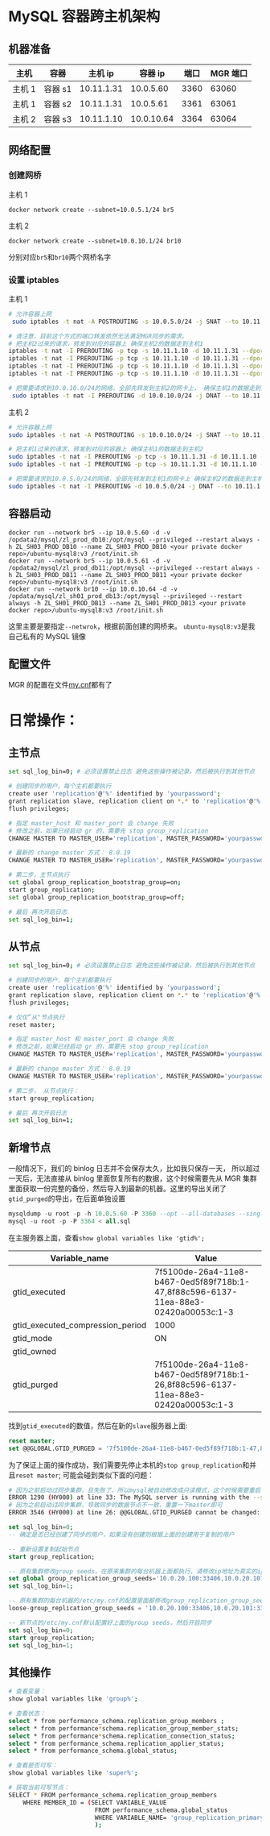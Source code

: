 # MySQL 容器跨主机架构

## 机器准备

| 主机   | 容器    | 主机 ip    | 容器 ip    | 端口 | MGR 端口 |
| ------ | ------- | ---------- | ---------- | ---- | -------- |
| 主机 1 | 容器 s1 | 10.11.1.31 | 10.0.5.60  | 3360 | 63060    |
| 主机 1 | 容器 s2 | 10.11.1.31 | 10.0.5.61  | 3361 | 63061    |
| 主机 2 | 容器 s3 | 10.11.1.10 | 10.0.10.64 | 3364 | 63064    |

## 网络配置

### 创建网桥

主机 1

```
docker network create --subnet=10.0.5.1/24 br5
```

主机 2

```
docker network create --subnet=10.0.10.1/24 br10
```

分别对应`br5`和`br10`两个网桥名字

### 设置 iptables

主机 1

```bash
# 允许容器上网
 sudo iptables -t nat -A POSTROUTING -s 10.0.5.0/24 -j SNAT --to 10.11.1.31

# 请注意，目前这个方式的端口转发依然无法满足MGR同步的需求。
# 把主机2过来的请求，转发到对应的容器上 确保主机2的数据走到主机1
iptables -t nat -I PREROUTING -p tcp -s 10.11.1.10 -d 10.11.1.31 --dport 3360 -j DNAT --to 10.0.5.60:3360
iptables -t nat -I PREROUTING -p tcp -s 10.11.1.10 -d 10.11.1.31 --dport 3361 -j DNAT --to 10.0.5.61:3361
iptables -t nat -I PREROUTING -p tcp -s 10.11.1.10 -d 10.11.1.31 --dport 63060 -j DNAT --to 10.0.5.60:63060 # mgr port
iptables -t nat -I PREROUTING -p tcp -s 10.11.1.10 -d 10.11.1.31 --dport 63061 -j DNAT --to 10.0.5.61:63061 # mgr port

# 把需要请求到10.0.10.0/24的网络，全部先转发到主机2的网卡上， 确保主机1的数据走到主机2
 sudo iptables -t nat -I PREROUTING -d 10.0.10.0/24 -j DNAT --to 10.11.1.10

```

主机 2

```bash
# 允许容器上网
sudo iptables -t nat -A POSTROUTING -s 10.0.10.0/24 -j SNAT --to 10.11.1.10

# 把主机1过来的请求，转发到对应的容器上 确保主机1的数据走到主机2
sudo iptables -t nat -I PREROUTING -p tcp -s 10.11.1.31 -d 10.11.1.10 --dport 3364 -j DNAT --to 10.0.10.64:3364
sudo iptables -t nat -I PREROUTING -p tcp -s 10.11.1.31 -d 10.11.1.10 --dport 63064 -j DNAT --to 10.0.10.64:63064 # mgr port

# 把需要请求到10.0.5.0/24的网络，全部先转发到主机1的网卡上 确保主机2的数据走到主机1
sudo iptables -t nat -I PREROUTING -d 10.0.5.0/24 -j DNAT --to 10.11.1.31
```

## 容器启动

```
docker run --network br5 --ip 10.0.5.60 -d -v /opdata2/mysql/zl_prod_db10:/opt/mysql --privileged --restart always -h ZL_SH03_PROD_DB10 --name ZL_SH03_PROD_DB10 <your private docker repo>/ubuntu-mysql8:v3 /root/init.sh
docker run --network br5 --ip 10.0.5.61 -d -v /opdata2/mysql/zl_prod_db11:/opt/mysql --privileged --restart always -h ZL_SH03_PROD_DB11 --name ZL_SH03_PROD_DB11 <your private docker repo>/ubuntu-mysql8:v3 /root/init.sh
docker run --network br10 --ip 10.0.10.64 -d -v /opdata/mysql/zl_sh01_prod_db13:/opt/mysql --privileged --restart always -h ZL_SH01_PROD_DB13 --name ZL_SH01_PROD_DB13 <your private docker repo>/ubuntu-mysql8:v3 /root/init.sh
```

这里主要是要指定`--netwrok`，根据前面创建的网桥来。
`ubuntu-mysql8:v3`是我自己私有的 MySQL 镜像

## 配置文件

MGR 的配置在文件[my.cnf](my.cnf)都有了

# 日常操作：

## 主节点

```bash
set sql_log_bin=0; # 必须设置禁止日志 避免这些操作被记录，然后被执行到其他节点

# 创建同步的用户，每个主机都要执行
create user 'replication'@'%' identified by 'yourpassword';
grant replication slave, replication client on *.* to 'replication'@'%' with grant option;
flush privileges;

# 指定 master_host 和 master_port 会 change 失败
# 修改之前，如果已经启动 gr 的，需要先 stop group_replication
CHANGE MASTER TO MASTER_USER='replication', MASTER_PASSWORD='yourpassword', MASTER_HOST='10.0.5.60', MASTER_PORT=3306 FOR CHANNEL 'group_replication_recovery';

# 最新的 change master 方式： 8.0.19
CHANGE MASTER TO MASTER_USER='replication', MASTER_PASSWORD='yourpassword' FOR CHANNEL 'group_replication_recovery';

# 第二步，主节点执行
set global group_replication_bootstrap_group=on;
start group_replication;
set global group_replication_bootstrap_group=off;

# 最后 再次开启日志
set sql_log_bin=1;
```

## 从节点

```bash
set sql_log_bin=0; # 必须设置禁止日志 避免这些操作被记录，然后被执行到其他节点

# 创建同步的用户，每个主机都要执行
create user 'replication'@'%' identified by 'yourpassword';
grant replication slave, replication client on *.* to 'replication'@'%' with grant option;
flush privileges;

# 仅仅”从"节点执行
reset master;

# 指定 master_host 和 master_port 会 change 失败
# 修改之前，如果已经启动 gr 的，需要先 stop group_replication
CHANGE MASTER TO MASTER_USER='replication', MASTER_PASSWORD='yourpassword', MASTER_HOST='10.0.5.60', MASTER_PORT=3306 FOR CHANNEL 'group_replication_recovery';

# 最新的 change master 方式： 8.0.19
CHANGE MASTER TO MASTER_USER='replication', MASTER_PASSWORD='yourpassword' FOR CHANNEL 'group_replication_recovery';

# 第二步， 从节点执行：
start group_replication;

# 最后 再次开启日志
set sql_log_bin=1;
```

## 新增节点

一般情况下，我们的 binlog 日志并不会保存太久，比如我只保存一天， 所以超过一天后，无法直接从 binlog 里面恢复所有的数据，这个时候需要先从 MGR 集群里面获取一份完整的备份，然后导入到最新的机器。这里的导出关闭了`gtid_purged`的导出，在后面单独设置

```sql
mysqldump -u root -p -h 10.0.5.60 -P 3360 --opt --all-databases --single-transaction --triggers --routines --events --set-gtid-purged=OFF > all.sql
mysql -u root -p -P 3364 < all.sql
```

在主服务器上面，查看`show global variables like 'gtid%';`

| Variable_name                    | Value                                                                              |
| -------------------------------- | ---------------------------------------------------------------------------------- |
| gtid_executed                    | 7f5100de-26a4-11e8-b467-0ed5f89f718b:1-47,8f88c596-6137-11ea-88e3-02420a00053c:1-3 |
| gtid_executed_compression_period | 1000                                                                               |
| gtid_mode                        | ON                                                                                 |
| gtid_owned                       |                                                                                    |
| gtid_purged                      | 7f5100de-26a4-11e8-b467-0ed5f89f718b:1-26,8f88c596-6137-11ea-88e3-02420a00053c:1-3 |

找到`gtid_executed`的数值，然后在新的`slave`服务器上面:

```sql
reset master;
set @@GLOBAL.GTID_PURGED = '7f5100de-26a4-11e8-b467-0ed5f89f718b:1-47,8f88c596-6137-11ea-88e3-02420a00053c:1-3';
```

为了保证上面的操作成功，我们需要先停止本机的`stop group_replication`和并且`reset master`;
可能会碰到类似下面的问题：

```bash
# 因为之前启动过同步集群，且失败了，所以mysql被自动修改成只读模式，这个时候需要重启一下就好
ERROR 1290 (HY000) at line 33: The MySQL server is running with the --super-read-only option so it cannot execute this statement
# 因为之前启动过同步集群，导致同步的数据节点不一致，重置一下master即可
ERROR 3546 (HY000) at line 26: @@GLOBAL.GTID_PURGED cannot be changed: the added gtid set must not overlap with @@GLOBAL.GTID_EXECUTED
```

```sql
set sql_log_bin=0;
-- 确定是否已经创建了同步的用户，如果没有创建则根据上面的创建用于复制的用户

-- 重新设置复制起始节点
start group_replication;

-- 原有集群修改group seeds，在原来集群的每台机器上面都执行，请修改ip地址为真实的ip地址端口
set global group_replication_group_seeds='10.0.20.100:33406,10.0.20.101:33407,10.0.20.101:33408';
set sql_log_bin=1;

-- 原有集群的每台机器的/etc/my.cnf的配置里面都修改group_replication_group_seeds，这样重启的时候才有新的集群节点数据
loose-group_replication_group_seeds = '10.0.20.100:33406,10.0.20.101:33407,10.0.20.101:33408' # 真实机器修改这里配置

-- 新节点的/etc/my.cnf默认配置好上面的group seeds，然后开启同步
set sql_log_bin=0;
start group_replication;
set sql_log_bin=1;

```

## 其他操作

```bash
# 查看变量：
show global variables like 'group%';

# 查看状态：
select * from performance_schema.replication_group_members ;
select * from performance*schema.replication_group_member_stats;
select * from performance*schema.replication_connection_status;
select * from performance_schema.replication_applier_status;
select * from performance_schema.global_status;

# 查看是否可写：
show global variables like 'super%';

# 获取当前可写节点：
SELECT * FROM performance_schema.replication_group_members
    WHERE MEMBER_ID = (SELECT VARIABLE_VALUE
                        FROM performance_schema.global_status
                        WHERE VARIABLE_NAME= 'group_replication_primary_member'
                        );
```
